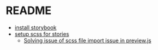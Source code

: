 # README

- [install storybook](https://storybook.js.org/docs/react/get-started/install)
- [setup scss for stories](https://storybook.js.org/docs/react/configure/styling-and-css)
	- [Solving issue of scss file import issue in preview.js](https://stackoverflow.com/questions/68580273/type-error-this-getoptions-is-not-a-function-for-style-loader)
